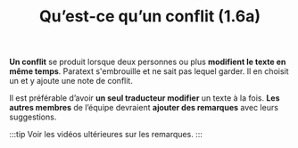 ﻿---
title: Qu’est-ce qu’un conflit (1.6a)
---

**Un conflit** se produit lorsque deux personnes ou plus **modifient le texte en même temps**. Paratext s'embrouille et ne sait pas lequel garder. Il en choisit un et y ajoute une note de conflit.

Il est préférable d’avoir **un seul traducteur modifier** un texte à la fois. **Les autres membres** de l’équipe devraient **ajouter des remarques** avec leurs suggestions. 

:::tip
Voir les vidéos ultérieures sur les remarques.
:::
